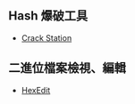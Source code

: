 ## Hash 爆破工具
- [Crack Station](https://crackstation.net/)

## 二進位檔案檢視、編輯
- [HexEdit](https://hexed.it/)  